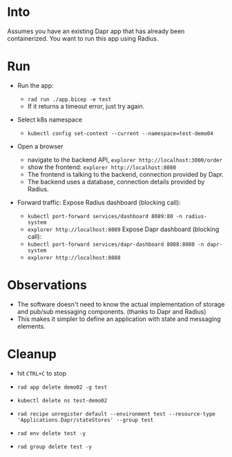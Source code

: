 # Into
Assumes you have an existing Dapr app that has already been containerized. 
You want to run this app using Radius.

# Run

- Run the app:
  - `rad run ./app.bicep -e test`
  - If it returns a timeout error, just try again.
  
- Select k8s namespace
    - `kubectl config set-context --current --namespace=test-demo04`
- Open a browser
    - navigate to the backend API, `explorer http://localhost:3000/order`
    - show the frontend: `explorer http://localhost:8080`
    - The frontend is talking to the backend, connection provided by Dapr.
    - The backend uses a database, connection details provided by Radius.

- Forward traffic:
    Expose Radius dashboard (blocking call):
    - `kubectl port-forward services/dashboard 8089:80 -n radius-system`
    - `explorer http://localhost:8089`
    Expose Dapr dashboard (blocking call):
    - `kubectl port-forward services/dapr-dashboard 8088:8080 -n dapr-system`
    - `explorer http://localhost:8088`
    
    
# Observations
- The software doesn't need to know the actual implementation of storage and pub/sub messaging components. (thanks to Dapr and Radius)
- This makes it simpler to define an application with state and messaging elements.

# Cleanup
- hit `CTRL+C` to stop
- `rad app delete demo02 -g test`
- `kubectl delete ns test-demo02`

- `rad recipe unregister default --environment test --resource-type 'Applications.Dapr/stateStores' --group test`
- `rad env delete test -y`
- `rad group delete test -y`